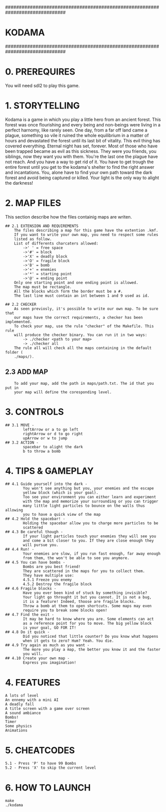##############################################################################
#                                   KODAMA                                   #
##############################################################################

# 0. PREREQUIRES

You will need sdl2 to play this game.

# 1. STORYTELLING

Kodama is a game in which you play a little hero from an ancient forest.
This forest was once flourishing and every being and non-beings were living
in a perfect harnomy, like rarely seen.
One day, from a far off land came a plague, something so vile it ruined
the whole equilibrium in a matter of hours and devastated the forest until
its last bit of vitality. This evil thing has covered everything. Eternal night
has set, forever. Most of those who have been trapped became as evil as
this sickness. They were you friends, you siblings, now they want you with them.
You're the last one the plague have not reach. And you have a way to get rid
of it. You have to get trough the entire forest until you get to the kodama's
shelter to find the right answer and incantations.
You, alone have to find your own path toward the dark forest and avoid being
captured or killed.
Your light is the only way to alight the darkness!

# 2. MAP FILES

This section describe how the files containig maps are writen.

    ## 2.1 EXTENSION AND REQUIREMENTS
        The files describing a map for this game have the extention .kmf.
        If you want to write your own map, you need to respect some rules
        listed as follow.
        List of differents charcaters allowed:
            ->' ' = free space
            ->'#' = block
            ->'X' = deadly block
            ->'O' = fragile block
            ->'B' = bomb
            ->'+' = enemies
            ->'*' = starting point
            ->'@' = ending point
        Only one starting point and one ending point is allowed.
        The map must be rectangle.
        All the blocks which form the border must be a #.
        The last line must contain an int between 1 and 9 used as id.

    ## 2.2 CHECKER
        As seen previosly, it's possible to write our own map. To be sure that
        our maps have the correct requirements, a checker has been implemented.
        To check your map, use the rule "checker" of the Makefile. This rule  
        will produce the checker binary. You can run it in two ways:
            -> ./checker <path to your map>
            -> ./checker all
        The rule all will check all the maps containing in the default folder (
        ./maps/).

   ## 2.3 ADD MAP
        To add your map, add the path in maps/path.txt. The id that you put in
        your map will define the coresponding level.

# 3. CONTROLS

    ## 3.1 MOVE -
            leftArrow or a to go left
            rightArrow or d to go right
            upArrow or w to jump
    ## 3.2 ACTION -
            spacebar to alight the dark
            b to throw a bomb

# 4. TIPS & GAMEPLAY

    ## 4.1 Guide yourself into the dark -
            You won't see anything but you, your enemies and the escape
            yellow block (which is your goal).
            Too see your environment you can either learn and experiment
            with the map and memorize your surrounding or you can trigger
            many little light particles to bounce on the walls thus allowing
            you to have a quick view of the map
    ## 4.2 Hold the spacebar! -
            Holding the spacebar allow you to charge more particles to be
            scattered
    ## 4.3 Be careful though -
            If your light particles touch your enemies they will see you
            and come a bit closer to you. If they are close enough they
            will pursue you.
    ## 4.4 Run! -
            Your enemies are slow, if you run fast enough, far away enough
            from them, the won't be able to see you anymore.
    ## 4.5 You can have bombs -
            Bombs are you best friend!
            They are scattered in the maps for you to collect them.
            They have multiple use:
            4.5.1 Freeze you enemy
            4.5.2 Destroy the fragile block
    ## 4.6 Fragile blocks -
            Have you ever been kind of stuck by something invisible?
            Your light go throught it but you cannot. It is not a bug,
            it is a feature! Indeed, thoose are fragile blocks.
            Throw a bomb at them to open shortcuts. Some maps may even
            require you to break some blocks open!
    ## 4.7 Find the exit -
            It may be hard to know where you are. Some elements can act
            as a reference point for you to move. The big yellow block
            is your goal, GO FOR IT!
    ## 4.8 Do it quick -
            Did you noticed that little counter? Do you know what happens
            when it gets to zero? Hum? Yeah. You die.
    ## 4.9 Try again as much as you want -
            The more you play a map, the better you know it and the faster
            you will.
    ## 4.10 Create your own map -
            Express you imagination!


# 4. FEATURES

    A lots of level
    An ennemy with a mini AI
    A deadly fall
    A title screen with a game over screen
    A sound ambiance
    Bombs!
    Timer
    Some physics
    Animations

# 5. CHEATCODES

    5.1 - Press 'P' to have 99 Bombs
    5.2 - Press 'X' to skip the current level

# 6. HOW TO LAUNCH

    make
    ./kodama
